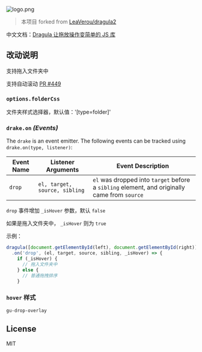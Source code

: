 ![logo.png](/resources/logo.svg)

> 本项目 forked from [LeaVerou/dragula2](https://github.com/LeaVerou/dragula2)

中文文档：[Dragula 让拖放操作变简单的 JS 库](https://www.wenjiangs.com/article/dragula.html)

## 改动说明

支持拖入文件夹中

支持自动滚动 [PR #449](https://github.com/bevacqua/dragula/pull/449)

### `options.folderCss`

文件夹样式选择器，默认值：'[type=folder]'

### `drake.on` _(Events)_

The `drake` is an event emitter. The following events can be tracked using `drake.on(type, listener)`:

Event Name | Listener Arguments               | Event Description
-----------|----------------------------------|-------------------------------------------------------------------------------------
`drop`     | `el, target, source, sibling`    | `el` was dropped into `target` before a `sibling` element, and originally came from `source`

`drop` 事件增加 `_isHover` 参数，默认 `false`

如果是拖入文件夹中， `_isHover` 则为 `true`

示例：

```js
dragula([document.getElementById(left), document.getElementById(right)])
  .on('drop', (el, target, source, sibling, _isHover) => {
    if (_isHover) {
      // 拖入文件夹中
    } else {
      // 普通拖拽排序
    }
```

### `hover` 样式

`gu-drop-overlay`

## License

MIT
